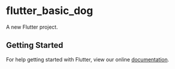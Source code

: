# flutter_basic_dog

A new Flutter project.

## Getting Started

For help getting started with Flutter, view our online
[documentation](https://flutter.io/).
